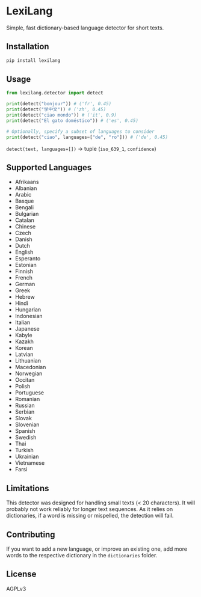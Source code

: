 # LexiLang

Simple, fast dictionary-based language detector for short texts.

## Installation

```bash
pip install lexilang
```

## Usage

```python
from lexilang.detector import detect

print(detect("bonjour")) # ('fr', 0.45)
print(detect("学中文")) # ('zh', 0.45)
print(detect("ciao mondo")) # ('it', 0.9)
print(detect("El gato doméstico")) # ('es', 0.45)

# Optionally, specify a subset of languages to consider
print(detect("ciao", languages=["de", "ro"])) # ('de', 0.45)
```

`detect(text, languages=[])` -> tuple (`iso_639_1`, `confidence`)

## Supported Languages

 * Afrikaans
 * Albanian
 * Arabic
 * Basque
 * Bengali
 * Bulgarian
 * Catalan
 * Chinese
 * Czech
 * Danish
 * Dutch
 * English
 * Esperanto
 * Estonian
 * Finnish
 * French
 * German
 * Greek
 * Hebrew
 * Hindi
 * Hungarian
 * Indonesian
 * Italian
 * Japanese
 * Kabyle
 * Kazakh
 * Korean
 * Latvian
 * Lithuanian
 * Macedonian
 * Norwegian
 * Occitan
 * Polish
 * Portuguese
 * Romanian
 * Russian
 * Serbian
 * Slovak
 * Slovenian
 * Spanish
 * Swedish
 * Thai
 * Turkish
 * Ukrainian
 * Vietnamese
 * Farsi

## Limitations

This detector was designed for handling small texts (< 20 characters). It will probably not work reliably for longer text sequences. As it relies on dictionaries, if a word is missing or mispelled, the detection will fail.

## Contributing

If you want to add a new language, or improve an existing one, add more words to the respective dictionary in the `dictionaries` folder.

## License

AGPLv3
